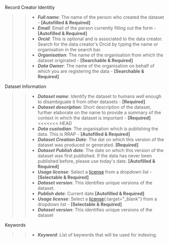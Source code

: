 Record Creator Identitiy  
>>- **_Full name_**: The name of the person who created the dataset - **[Autofilled & Required]**<br>
>>- **_Email_**: Email of the person currently filling out the form - **[Autofilled & Required]**<br>
>>- **_Orcid_**: This is optional and is associated to the data creator. Search for the data creator's Orcid by typing the name or organisation in the search bar. <br>
>>- **_Organisation_**: The name of the organisation from which the dataset originated - **[Searchable & Required]**<br>
>>- **_Data Owner_**: The name of the organisation on behalf of which you are registering the data - **[Searchable & Required]**<br> 

Dataset Information  
>>- **_Dataset name_**: Identify the dataset to humans well enough to disambiguate it from other datasets - **[Required]**<br>
>>- **_Dataset description_**: Short description of the dataset, further elaborate on the name to provide a summary of the context in which the dataset is important - **[Required]**<br>
<<<<<<< HEAD
>>- **_Data custodian_**: The organisation which is publishing the data. This is RRAP - **[Autofilled & Required]**<br>
>>- **_Dataset Creation Date_**: The dat on which this version of the dataset was produced or generated. **[Required]**<br>
>>- **_Dataset Publish date_**: The date on which this version of the dataset was first published. If the data has never been published before, please use today's date. **[Autofilled & Required]**<br>
>>- **_Usage license_**: Select a [license](../licenses.md) from a dropdown list - **[Selectable & Required]**<br>
>>- **_Dataset version_**: This identifies unique versions of the dataset.<br>
>>- **_Publish date_**: Current date **[Autofilled & Required]**<br>
>>- **_Usage license_**: Select a [license](../licenses.md){:target="\_blank"} from a dropdown list - **[Selectable & Required]**<br>
>>- **_Dataset version_**: This identifies unique versions of the dataset<br>

Keywords  
>>- **_Keyword_**: List of keywords that will be used for indexing.<br>